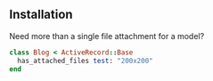 Installation
------------

Need more than a single file attachment for a model?

```ruby
class Blog < ActiveRecord::Base
  has_attached_files test: "200x200"
end
```

